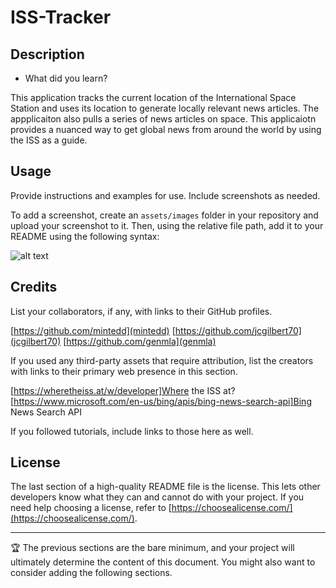 # ISS-Tracker

## Description

- What did you learn?

This application tracks the current location of the International Space Station and uses its location to generate locally relevant news articles. The appplicaiton also pulls a series of news articles on space. This applicaiotn provides a nuanced way to get global news from around the world by using the ISS as a guide.  

## Usage

Provide instructions and examples for use. Include screenshots as needed.

To add a screenshot, create an `assets/images` folder in your repository and upload your screenshot to it. Then, using the relative file path, add it to your README using the following syntax:

![alt text](assets/images/screenshot.png)

## Credits

List your collaborators, if any, with links to their GitHub profiles.

[https://github.com/mintedd](mintedd)
[https://github.com/jcgilbert70](jcgilbert70)
[https://github.com/genmla](genmla)

If you used any third-party assets that require attribution, list the creators with links to their primary web presence in this section.

[https://wheretheiss.at/w/developer]Where the ISS at?
[https://www.microsoft.com/en-us/bing/apis/bing-news-search-api]Bing News Search API

If you followed tutorials, include links to those here as well.

## License

The last section of a high-quality README file is the license. This lets other developers know what they can and cannot do with your project. If you need help choosing a license, refer to [https://choosealicense.com/](https://choosealicense.com/).

---

🏆 The previous sections are the bare minimum, and your project will ultimately determine the content of this document. You might also want to consider adding the following sections.


